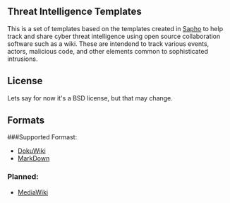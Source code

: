 ## Threat Intelligence Templates
This is a set of templates based on the templates created in [Sapho](https://github.com/sroberts/sapho) to help track and share cyber threat intelligence using open source collaboration software such as a wiki. These are intendend to track various events, actors, malicious code, and other elements common to sophisticated intrusions. 

## License
Lets say for now it's a BSD license, but that may change.

## Formats
###Supported Formast:
- [DokuWiki](https://www.dokuwiki.org/dokuwiki)
- [MarkDown](http://daringfireball.net/projects/markdown/)

### Planned: 
- [MediaWiki](http://www.mediawiki.org)